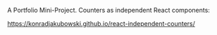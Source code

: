 A Portfolio Mini-Project. Counters as independent React components:

https://konradjakubowski.github.io/react-independent-counters/